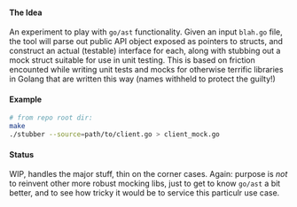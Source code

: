 #### The Idea
An experiment to play with `go/ast` functionality. Given an input `blah.go` file, the tool will parse out public API object exposed as pointers to structs, and construct an actual (testable) interface for each,
along with stubbing out a mock struct suitable for use in unit testing. This is based on friction encounted while writing unit tests and mocks for otherwise terrific libraries in Golang that are written this way (names withheld to protect the guilty!)

#### Example
```bash
# from repo root dir:
make
./stubber --source=path/to/client.go > client_mock.go
```

#### Status
WIP, handles the major stuff, thin on the corner cases. Again: purpose is _not_ to reinvent other more robust mocking libs, just to get to know `go/ast` a bit better, and to see how tricky it would be to service this particulr use case. 

